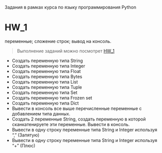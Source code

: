 Задания в рамкаx курса по языку программирования Python
# HW_1
переменные;
сложение строк;
вывод на консоль.
> Выполнение заданий можно посмотрет
> [HW_1](http://https://github.com/yuliyaper/Python_course/blob/main/HW_1)


* Создать переменную типа String
* Создать переменную типа Integer
* Создать переменную типа Float
* Создать переменную типа Bytes
* Создать переменную типа List
* Создать переменную типа Tuple
* Создать переменную типа Set
* Создать переменную типа Frozen set
* Создать переменную типа Dict
* Вывести в консоль все выше перечисленные переменные с добавлением типа данных.
* Создать 2 переменные String, создать переменную в которой сканкатенируете эти переменные. Вывести в консоль.
* Вывести в одну строку переменные типа String и Integer используя “,” (Запятую)
* Вывести в одну строку переменные типа String и Integer используя “+” (Плюс)
